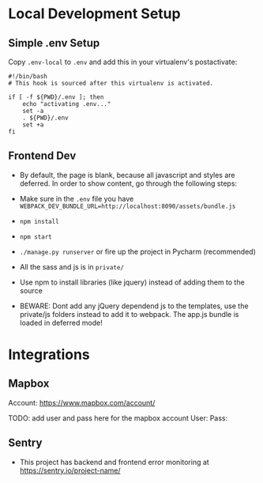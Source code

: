 # Local Development Setup

## Simple .env Setup

Copy `.env-local` to `.env` and add this in your virtualenv's postactivate:

```
#!/bin/bash
# This hook is sourced after this virtualenv is activated.

if [ -f ${PWD}/.env ]; then
    echo "activating .env..."
    set -a
    . ${PWD}/.env
    set +a
fi
```

## Frontend Dev

- By default, the page is blank, because all javascript and styles are deferred. In order to show content, go through
the following steps:

- Make sure in the `.env` file you have `WEBPACK_DEV_BUNDLE_URL=http://localhost:8090/assets/bundle.js`
- `npm install`
- `npm start`
- `./manage.py runserver` or fire up the project in Pycharm (recommended)

- All the sass and js is in `private/`
- Use npm to install libraries (like jquery) instead of adding them to the source

- BEWARE: Dont add any jQuery dependend js to the templates, use the private/js folders instead to add it to webpack. The app.js bundle is loaded in deferred mode!


# Integrations

## Mapbox

Account: https://www.mapbox.com/account/

TODO: add user and pass here for the mapbox account
User:
Pass:


## Sentry

- This project has backend and frontend error monitoring at https://sentry.io/project-name/


